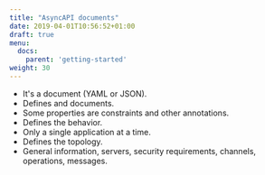 ```yaml
---
title: "AsyncAPI documents"
date: 2019-04-01T10:56:52+01:00
draft: true
menu:
  docs:
    parent: 'getting-started'
weight: 30
---
```


* It's a document (YAML or JSON).
* Defines and documents.
* Some properties are constraints and other annotations.
* Defines the behavior.
* Only a single application at a time.
* Defines the topology.
* General information, servers, security requirements, channels, operations, messages.
